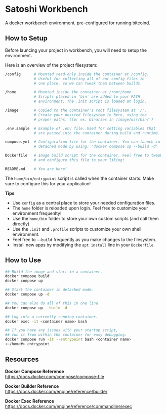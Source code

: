 # Satoshi Workbench

A docker workbench environment, pre-configured for running bitcoind.

## How to Setup

Before launcing your project in workbench, you will need to setup the environment.

Here is an overview of the project filesystem:

```sh
/config      # Mounted read-only inside the container at /config.
             # Useful for collecting all of our config files in 
             # one place, so we can tweak them between builds.

/home        # Mounted inside the container at /root/home.
             # Scripts placed in 'bin' are added to your PATH 
             # environment. The .init script is loaded at login.

/image       # Copied to the container's root filesystem at '/'.
             # Create your desired filesystem in here, using the 
             # proper paths. (for ex. binaries in /image/usr/bin/')

.env.sample  # Example of .env file. Used for setting variables that
             # are passed into the container during build and runtime.

compose.yml  # Configuration file for the container. You can launch in 
             # detached mode by using: 'docker compose up --build -d'

Dockerfile   # Image build script for the container. Feel free to tweak
             # and configure this file to your liking!

README.md    # You are here!
```

The `home/bin/entrypoint` script is called when the container starts. Make sure to configure this for your application!

**Tips**  

- Use `config` as a central place to store your needed configuration files.
- The `home` folder is reloaded upon login. Feel free to customize your environment frequenlty!
- Use the `home/bin` folder to store your own custom scripts (and call them directly).
- Use the `.init` and `.profile` scripts to customize your own shell environment.
- Feel free to `--build` frequently as you make changes to the filesystem.
- Install new apps by modifying the `apt install` line in your `Dockerfile`.

## How to Use
```sh
## Build the image and start in a container.
docker compose build
docker compose up

## Start the container in detached mode.
docker compose up -d

## You can also do all of this in one line.
docker compose up --build -d

## Log into a currently running container.
docker exec -it <container name> bash

## If you have any issues with your startup script,
## run it from within the container for easy debugging.
docker compose run -it --entrypoint bash <container name>
<~/home#> entrypoint
```

## Resources

**Docker Compose Reference**  
https://docs.docker.com/compose/compose-file

**Docker Builder Reference**  
https://docs.docker.com/engine/reference/builder

**Docker Exec Reference**  
https://docs.docker.com/engine/reference/commandline/exec
